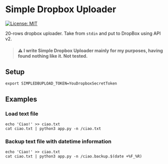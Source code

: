 Simple Dropbox Uploader
===

[![License: MIT](https://img.shields.io/badge/License-MIT-yellow.svg)](https://opensource.org/licenses/MIT)

20-rows dropbox uploader. Take from `stdin` and put to DropBox using API v2. 


> #### :warning: I write Simple Dropbox Uploader mainly for my purposes, having found nothing like it. Not tested.


## Setup
```
export SIMPLEDBUPLOAD_TOKEN=YouDropboxSecretToken
```

## Examples

### Load text file
```
echo 'Ciao!' >> ciao.txt
cat ciao.txt | python3 app.py -n /ciao.txt
```

### Backup text file with datetime information
```
echo 'Ciao!' >> ciao.txt
cat ciao.txt | python3 app.py -n /ciao.backup.$(date +%F_%R)
```